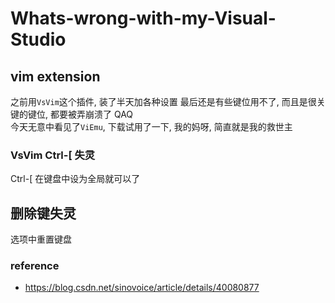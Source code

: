 # Whats-wrong-with-my-Visual-Studio

## vim extension
之前用`VsVim`这个插件, 装了半天加各种设置 最后还是有些键位用不了, 而且是很关键的键位, 都要被弄崩溃了 QAQ <br />
今天无意中看见了`ViEmu`, 下载试用了一下, 我的妈呀, 简直就是我的救世主

### VsVim Ctrl-[ 失灵
Ctrl-[ 在键盘中设为全局就可以了

## 删除键失灵
选项中重置键盘

### reference
* https://blog.csdn.net/sinovoice/article/details/40080877
